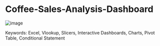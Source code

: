 # Coffee-Sales-Analysis-Dashboard

![image](https://github.com/user-attachments/assets/59182655-ae83-48b4-b771-b4f5d83b8ad8)

Keywords: Excel, Vlookup, Slicers, Interactive Dashboards, Charts, Pivot Table, Conditional Statement
